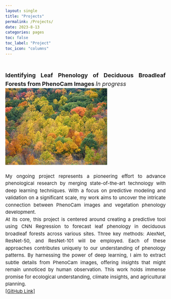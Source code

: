 ```yaml
---
layout: single
title: "Projects"
permalink: /Projects/
date: 2023-8-13
categories: pages
toc: false
toc_label: "Project"
toc_icon: "columns"
---
```


<div style="text-align: justify;">
  <p style="line-height: 1.5; font-size: 18px;">
      <strong><br>Identifying Leaf Phenology of Deciduous Broadleaf Forests from PhenoCam Images
      </strong> <i>In progress</i>
      <br><img class="lg:w-2/6 md:w-3/6 w-5/6 mb-10 object-cover object-center rounded" alt="PhenoCam_Image" src="https://github.com/AmritaNeogi/AmritaNeogi.github.io/blob/dc2fdd03d92a59c99a38b290d37dca687c485877/assets/images/decidousForest.jpg"style="max-width: 100%; height: auto;" ><br>               
    <p style="line-height: 1.5; font-size: 15px;">
      My ongoing project represents a pioneering effort to advance phenological research by merging state-of-the-art technology with deep learning techniques. With a focus on predictive modeling and validation on a significant scale, my work aims to uncover the intricate connection between PhenoCam images and vegetation phenology development. <br>
      At its core, this project is centered around creating a predictive tool using CNN Regression to forecast leaf phenology in deciduous broadleaf forests across various sites. Three key methods: AlexNet, ResNet-50, and ResNet-101 will be employed. Each of these approaches contributes uniquely to our understanding of phenology patterns. By harnessing the power of deep learning, I aim to extract subtle details from PhenoCam images, offering insights that might remain unnoticed by human observation. This work holds immense promise for ecological understanding, climate insights, and agricultural planning. <br>
      <a href="https://github.com/AmritaNeogi/PhenoCam-Image-Analysis-Using-CNN">[GitHub Link]</a><br>      
    </p>                       
  </p>
    </div>